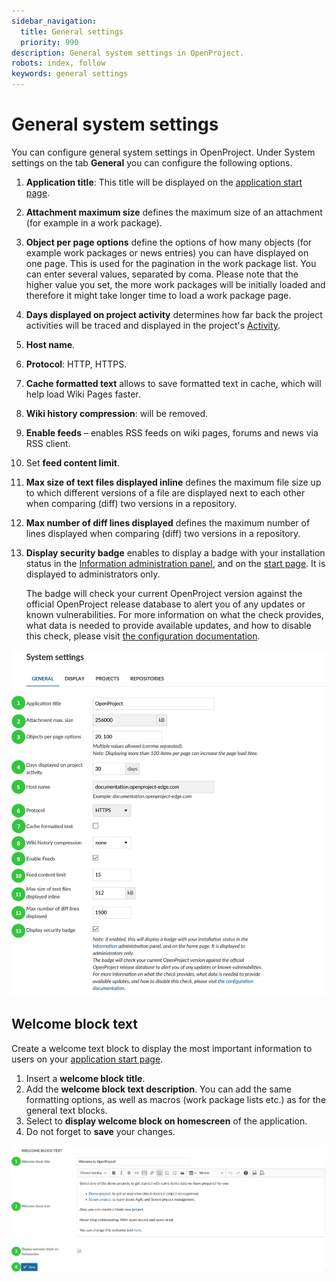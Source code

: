 ```yaml
---
sidebar_navigation:
  title: General settings
  priority: 990
description: General system settings in OpenProject.
robots: index, follow
keywords: general settings
---
```

# General system settings

You can configure general system settings in OpenProject. Under System settings on the tab **General** you can configure the following options.

1. **Application title**: This title will be displayed on the [application start page](../../../user-guide/start-page).

2. **Attachment maximum size** defines the maximum size of an attachment (for example in a work package).

3. **Object per page options** define the options of how many objects  (for example work packages or news entries) you can have displayed on one page. This is used for the pagination in the work package list. You can enter several values, separated by coma. Please note that the higher value you set, the more work packages will be initially loaded and therefore it might take longer time to load a work package page.

4. **Days displayed on project activity** determines how far back the project activities will be traced and displayed in the project's [Activity](../../../user-guide/activity).

5. **Host name**.

6. **Protocol**: HTTP, HTTPS.

7. **Cache formatted text** allows to save formatted text in cache, which will help load Wiki Pages faster.

8. **Wiki history compression**: will be removed.

9. **Enable feeds** – enables RSS feeds on wiki pages, forums and news via RSS client.

10. Set **feed content limit**.

11. **Max size of text files displayed inline** defines the maximum file size up to which different versions of a file are displayed next to each other when comparing (diff) two versions in a repository.

12. **Max number of diff lines displayed** defines the maximum number of lines displayed when comparing (diff) two versions in a repository.

13. **Display security badge** enables to display a badge with your installation status in the [Information administration panel](../../information), and on the [start page](../../../user-guide/start-page). It is displayed to administrators only.

    The badge will check your current OpenProject version against the official OpenProject release database to alert you of any updates or  known vulnerabilities. For more information on what the check provides,  what data is needed to provide available updates, and how to disable this check, please visit [the configuration documentation](https://github.com/opf/openproject/blob/dev/docs/configuration/configuration.md#security-badge).        

![System-admin-guide-system-settings-general](System-admin-guide-system-settings-general.png)

## Welcome block text

Create a welcome text block to display the most important information to users on your [application start page](../user-guide/start-page).

1. Insert a **welcome block title**.
2. Add the **welcome block text description**. You can add the same formatting options, as well as macros (work package lists etc.) as for the general text blocks.
3. Select to **display welcome block on homescreen** of the application.
4. Do not forget to **save** your changes.

![Sys-admin-general-welcome-text-block](Sys-admin-general-welcome-text-block.png)

